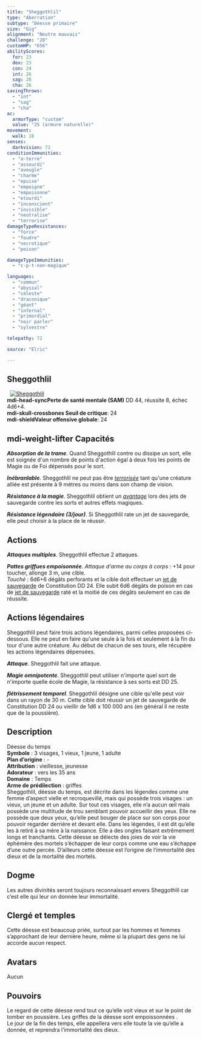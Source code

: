 ```yaml
---
title: "Sheggothlil"
type: "Aberration"
subtype: "Déesse primaire"
size: "Gig"
alignment: "Neutre mauvais"
challenge: "28"
customHP: "656"
abilityScores:
  for: 23
  dex: 23
  con: 24
  int: 26
  sag: 28
  cha: 26
savingThrows:
  - "int"
  - "sag"
  - "cha"
ac:
  armorType: "custom"
  value: "25 (armure naturelle)"
movement:
  walk: 18
senses:
  darkvision: 72
conditionImmunities:
  - "a-terre"
  - "assourdi"
  - "aveugle"
  - "charme"
  - "epuise"
  - "empoigne"
  - "empoisonne"
  - "etourdi"
  - "inconscient"
  - "invisible"
  - "neutralise"
  - "terrorise"
damageTypeResistances:
  - "force"
  - "foudre"
  - "necrotique"
  - "poison"

damageTypeImmunities:
  - "c-p-t-non-magique"

languages:
  - "commun"
  - "abyssal"
  - "céleste"
  - "draconique"
  - "géant"
  - "infernal"
  - "primordial"
  - "noir parler"
  - "sylvestre"

telepathy: 72

source: "Elric"        

---
```

## Sheggothlil
&nbsp;
[![Sheggothlil](https://www.douaratil.fr/illustrations/aberration/sheggothlilm.png)](https://www.douaratil.fr/illustrations/aberration/sheggothlil.jpg)   
**<v-icon>mdi-head-sync</v-icon>Perte de santé mentale (SAM)** DD 44, réussite 8, échec 4d6+4.  
**<v-icon>mdi-skull-crossbones</v-icon> Seuil de critique**: 24             
**<v-icon>mdi-shield</v-icon>Valeur offensive globale**: 24      
## <v-icon>mdi-weight-lifter</v-icon> Capacités
_**Absorption de la trame**_. Quand Sheggothlil contre ou dissipe un sort, elle est soignée d'un nombre de points d'action égal à deux fois les points de Magie ou de Foi dépensés pour le sort.  

_**Inébranlable**_. Sheggothlil ne peut pas être [_terrorisée_](/gerer-la-sante-du-personnage/#terrorise) tant qu'une créature alliée est présente à 9 mètres ou moins dans son champ de vision.  

_**Résistance à la magie**_. Sheggothlil obtient un [_avantage_](/utiliser-les-caracteristiques/#avantage-et-desavantage) lors des jets de sauvegarde contre les sorts et autres effets magiques.  

_**Résistance légendaire (3/jour)**_. Si Sheggothlil rate un jet de sauvegarde, elle peut choisir à la place de le réussir.

## Actions
_**Attaques multiples**_. Sheggothlil effectue 2 attaques.  

_**Pattes griffues empoisonnée**_. _Attaque d'arme au corps à corps_ : +14 pour toucher, allonge 3 m, une cible.  
_Touché_ : 6d6+6 dégâts perforants et la cible doit effectuer un [jet de sauvegarde](/utiliser-les-caracteristiques/#jets-de-sauvegarde) de Constitution DD 24. Elle subit 6d6 dégâts de poison en cas de [jet de sauvegarde](/utiliser-les-caracteristiques/#jets-de-sauvegarde) raté et la moitié de ces dégâts seulement en cas de réussite.


## Actions légendaires
Sheggothlil peut faire trois actions légendaires, parmi celles proposées ci-dessous. Elle ne peut en faire qu'une seule à la fois et seulement à la fin du tour d'une autre créature. Au début de chacun de ses tours, elle récupère les actions légendaires dépensées.

_**Attaque**_. Sheggothlil fait une attaque.

_**Magie omnipotente**_. Sheggothlil peut utiliser n'importe quel sort de n'importe quelle école de Magie, la résistance à ses sorts est DD 25.

_**flétrissement temporel**_. Sheggothlil désigne une cible qu'elle peut voir dans un rayon de 30 m. Cette cible doit réussir un jet de sauvegarde de Constitution DD 24 ou vieillir de 1d6 x 100 000 ans (en général il ne reste que de la poussière).  

## Description  
Déesse du temps  
**Symbole** : 3 visages, 1 vieux, 1 jeune, 1 adulte  
**Plan d’origine** : -  
**Attribution** : vieillesse, jeunesse  
**Adorateur** : vers les 35 ans  
**Domaine** : Temps  
**Arme de prédilection** : griffes  
Sheggothlil, déesse du temps, est décrite dans les légendes comme une femme d’aspect vielle et recroquevillé, mais qui possède trois visages : un vieux, un jeune et un adulte. Sur tout ces visages, elle n’a aucun œil mais possède une multitude de trou semblant pouvoir accueillir des yeux. Elle ne possède que deux yeux, qu’elle peut bouger de place sur son corps pour pouvoir regarder derrière et devant elle. Dans les légendes, il est dit qu’elle les à retiré à sa mère à la naissance. Elle a des ongles faisant extrêmement longs et tranchants. Cette déesse se délecte des joies de voir la vie éphémère des mortels s’échapper de leur corps comme une eau s’échappe d’une outre percée. D’ailleurs cette déesse est l’origine de l’immortalité des dieux et de la mortalité des mortels.   


## Dogme  
Les autres divinités seront toujours reconnaissant envers Sheggothlil car c’est elle qui leur on donnée leur immortalité.   


## Clergé et temples  
Cette déesse est beaucoup priée, surtout par les hommes et femmes s’approchant de leur dernière heure, même si la plupart des gens ne lui accorde aucun respect.  

## Avatars  
Aucun

## Pouvoirs  
Le regard de cette déesse rend tout ce qu’elle voit vieux et sur le point de tomber en poussière.
Les griffes de la déesse sont empoissonnées .  
Le jour de la fin des temps, elle appellera vers elle toute la vie qu’elle a donnée, et reprendra l’immortalité des dieux.   
